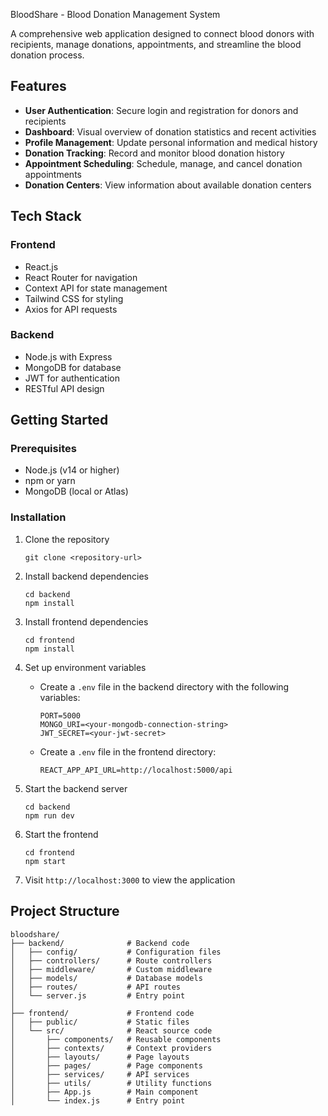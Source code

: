 BloodShare - Blood Donation Management System

A comprehensive web application designed to connect blood donors with recipients, manage donations, appointments, and streamline the blood donation process.

## Features

- **User Authentication**: Secure login and registration for donors and recipients
- **Dashboard**: Visual overview of donation statistics and recent activities
- **Profile Management**: Update personal information and medical history
- **Donation Tracking**: Record and monitor blood donation history
- **Appointment Scheduling**: Schedule, manage, and cancel donation appointments
- **Donation Centers**: View information about available donation centers

## Tech Stack

### Frontend
- React.js
- React Router for navigation
- Context API for state management
- Tailwind CSS for styling
- Axios for API requests

### Backend
- Node.js with Express
- MongoDB for database
- JWT for authentication
- RESTful API design

## Getting Started

### Prerequisites
- Node.js (v14 or higher)
- npm or yarn
- MongoDB (local or Atlas)

### Installation

1. Clone the repository
   ```
   git clone <repository-url>
   ```

2. Install backend dependencies
   ```
   cd backend
   npm install
   ```

3. Install frontend dependencies
   ```
   cd frontend
   npm install
   ```

4. Set up environment variables
   - Create a `.env` file in the backend directory with the following variables:
     ```
     PORT=5000
     MONGO_URI=<your-mongodb-connection-string>
     JWT_SECRET=<your-jwt-secret>
     ```
   - Create a `.env` file in the frontend directory:
     ```
     REACT_APP_API_URL=http://localhost:5000/api
     ```

5. Start the backend server
   ```
   cd backend
   npm run dev
   ```

6. Start the frontend
   ```
   cd frontend
   npm start
   ```

7. Visit `http://localhost:3000` to view the application

## Project Structure

```
bloodshare/
├── backend/              # Backend code
│   ├── config/           # Configuration files
│   ├── controllers/      # Route controllers
│   ├── middleware/       # Custom middleware
│   ├── models/           # Database models
│   ├── routes/           # API routes
│   └── server.js         # Entry point
│
├── frontend/             # Frontend code
│   ├── public/           # Static files
│   └── src/              # React source code
│       ├── components/   # Reusable components
│       ├── contexts/     # Context providers
│       ├── layouts/      # Page layouts
│       ├── pages/        # Page components
│       ├── services/     # API services
│       ├── utils/        # Utility functions
│       ├── App.js        # Main component
│       └── index.js      # Entry point

